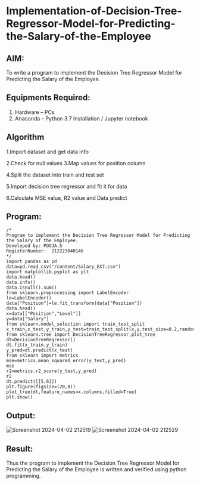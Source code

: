 # Implementation-of-Decision-Tree-Regressor-Model-for-Predicting-the-Salary-of-the-Employee

## AIM:
To write a program to implement the Decision Tree Regressor Model for Predicting the Salary of the Employee.

## Equipments Required:
1. Hardware – PCs
2. Anaconda – Python 3.7 Installation / Jupyter notebook

## Algorithm

1.Import dataset and get data info

2.Check for null values
3.Map values for position column

4.Split the dataset into train and test set

5.Import decision tree regressor and fit it for data

6.Calculate MSE value, R2 value and Data predict


## Program:
```
/*
Program to implement the Decision Tree Regressor Model for Predicting the Salary of the Employee.
Developed by: POOJA.S
RegisterNumber:  212223040146
*/
import pandas as pd
data=pd.read_csv("/content/Salary_EX7.csv")
import matplotlib.pyplot as plt
data.head()
data.info()
data.isnull().sum()
from sklearn.preprocessing import LabelEncoder
le=LabelEncoder()
data["Position"]=le.fit_transform(data["Position"])
data.head()
x=data[["Position","Level"]]
y=data["Salary"]
from sklearn.model_selection import train_test_split
x_train,x_test,y_train,y_test=train_test_split(x,y,test_size=0.2,random_state=2)
from sklearn.tree import DecisionTreeRegressor,plot_tree
dt=DecisionTreeRegressor()
dt.fit(x_train,y_train)
y_pred=dt.predict(x_test)
from sklearn import metrics
mse=metrics.mean_squared_error(y_test,y_pred)
mse
r2=metrics.r2_score(y_test,y_pred)
r2
dt.predict([[5,6]])
plt.figure(figsize=(20,8))
plot_tree(dt,feature_names=x.columns,filled=True)
plt.show()
```

## Output:
![Screenshot 2024-04-02 212519](https://github.com/Shubhavi17/Implementation-of-Decision-Tree-Regressor-Model-for-Predicting-the-Salary-of-the-Employee/assets/150005085/71b64cba-5706-479e-8ee4-a1cb92e8f774)
![Screenshot 2024-04-02 212529](https://github.com/Shubhavi17/Implementation-of-Decision-Tree-Regressor-Model-for-Predicting-the-Salary-of-the-Employee/assets/150005085/7d44f57b-e253-44e6-ab5c-3479aae9da64)



## Result:
Thus the program to implement the Decision Tree Regressor Model for Predicting the Salary of the Employee is written and verified using python programming.
